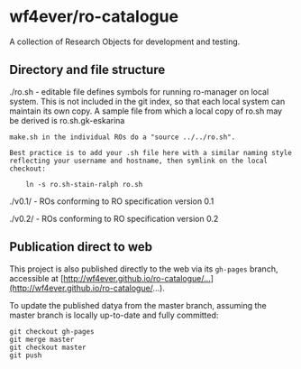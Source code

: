 # wf4ever/ro-catalogue

A collection of Research Objects for development and testing.

## Directory and file structure

./ro.sh - editable file defines symbols for running ro-manager on local system.
    This is not included in the git index, so that each local system can maintain
    its own copy.  A sample file from which a local copy of ro.sh may be derived
    is ro.sh.gk-eskarina

    make.sh in the individual ROs do a "source ../../ro.sh".

    Best practice is to add your .sh file here with a similar naming style
    reflecting your username and hostname, then symlink on the local
    checkout:

        ln -s ro.sh-stain-ralph ro.sh


./v0.1/ - ROs conforming to RO specification version 0.1

./v0.2/ - ROs conforming to RO specification version 0.2

## Publication direct to web

This project is also published directly to the web via its `gh-pages` branch, accessible at
[http://wf4ever.github.io/ro-catalogue/...](http://wf4ever.github.io/ro-catalogue/...).

To update the published datya from the master branch, assuming the master branch is locally up-to-date and fully committed:

    git checkout gh-pages
    git merge master
    git checkout master
    git push

